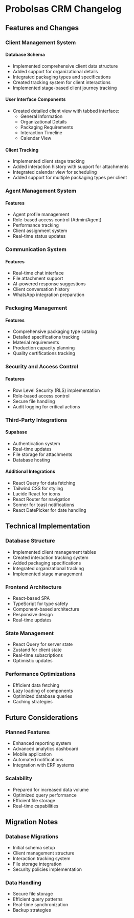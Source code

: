 # Probolsas CRM Changelog

## Features and Changes

### Client Management System

#### Database Schema
- Implemented comprehensive client data structure
- Added support for organizational details
- Integrated packaging types and specifications
- Created tracking system for client interactions
- Implemented stage-based client journey tracking

#### User Interface Components
- Created detailed client view with tabbed interface:
  - General Information
  - Organizational Details
  - Packaging Requirements
  - Interaction Timeline
  - Calendar View

#### Client Tracking
- Implemented client stage tracking
- Added interaction history with support for attachments
- Integrated calendar view for scheduling
- Added support for multiple packaging types per client

### Agent Management System

#### Features
- Agent profile management
- Role-based access control (Admin/Agent)
- Performance tracking
- Client assignment system
- Real-time status updates

### Communication System

#### Features
- Real-time chat interface
- File attachment support
- AI-powered response suggestions
- Client conversation history
- WhatsApp integration preparation

### Packaging Management

#### Features
- Comprehensive packaging type catalog
- Detailed specifications tracking
- Material requirements
- Production capacity planning
- Quality certifications tracking

### Security and Access Control

#### Features
- Row Level Security (RLS) implementation
- Role-based access control
- Secure file handling
- Audit logging for critical actions

### Third-Party Integrations

#### Supabase
- Authentication system
- Real-time updates
- File storage for attachments
- Database hosting

#### Additional Integrations
- React Query for data fetching
- Tailwind CSS for styling
- Lucide React for icons
- React Router for navigation
- Sonner for toast notifications
- React DatePicker for date handling

## Technical Implementation

### Database Structure
- Implemented client management tables
- Created interaction tracking system
- Added packaging specifications
- Integrated organizational tracking
- Implemented stage management

### Frontend Architecture
- React-based SPA
- TypeScript for type safety
- Component-based architecture
- Responsive design
- Real-time updates

### State Management
- React Query for server state
- Zustand for client state
- Real-time subscriptions
- Optimistic updates

### Performance Optimizations
- Efficient data fetching
- Lazy loading of components
- Optimized database queries
- Caching strategies

## Future Considerations

### Planned Features
- Enhanced reporting system
- Advanced analytics dashboard
- Mobile application
- Automated notifications
- Integration with ERP systems

### Scalability
- Prepared for increased data volume
- Optimized query performance
- Efficient file storage
- Real-time capabilities

## Migration Notes

### Database Migrations
- Initial schema setup
- Client management structure
- Interaction tracking system
- File storage integration
- Security policies implementation

### Data Handling
- Secure file storage
- Efficient query patterns
- Real-time synchronization
- Backup strategies